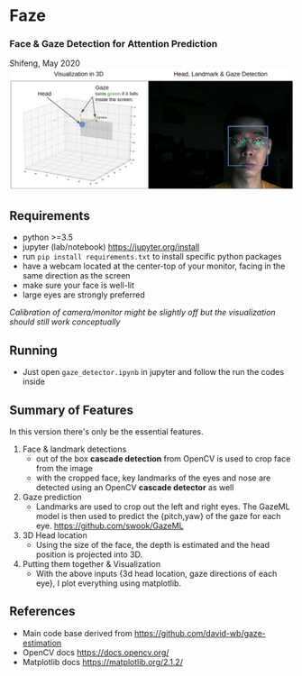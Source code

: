 #  **Faze**
###  Face & Gaze Detection for Attention Prediction
Shifeng, May 2020
![screenshot](https://raw.githubusercontent.com/sfsy1/Faze/master/pics/overview.png)

## Requirements
* python >=3.5
* jupyter (lab/notebook) https://jupyter.org/install
* run `pip install requirements.txt` to install specific python packages
* have a webcam located at the center-top of your monitor, facing in the same direction as the screen
* make sure your face is well-lit
* large eyes are strongly preferred

*Calibration of camera/monitor might be slightly off but the visualization should still work conceptually*

## Running
* Just open `gaze_detector.ipynb` in jupyter and follow the run the codes inside

## Summary of Features
In this version there's only be the essential features.

1. Face & landmark detections
    * out of the box **cascade detection** from OpenCV is used to crop face from the image
    * with the cropped face, key landmarks of the eyes and nose are detected using an OpenCV **cascade detector** as well
2. Gaze prediction
    * Landmarks are used to crop out the left and right eyes. The GazeML model is then used to predict the {pitch,yaw} of the gaze for each eye. https://github.com/swook/GazeML
3. 3D Head location
    * Using the size of the face, the depth is estimated and the head position is projected into 3D.
4. Putting them together & Visualization
    * With the above inputs {3d head location, gaze directions of each eye}, I plot everything using matplotlib.
    

## References
* Main code base derived from https://github.com/david-wb/gaze-estimation
* OpenCV docs https://docs.opencv.org/
* Matplotlib docs https://matplotlib.org/2.1.2/
